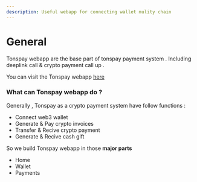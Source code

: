 ```yaml
---
description: Useful webapp for connecting wallet mulity chain
---
```


# General

Tonspay webapp are the base part of tonspay payment system . Including deeplink call & crypto payment call up .&#x20;

You can visit the Tonspay webapp [here](https://t.me/tonspay\_bot)

### What can Tonspay webapp do ?

Generally , Tonspay as a crypto payment system have follow functions :&#x20;

* Connect web3 wallet
* Generate & Pay crypto invoices&#x20;
* Transfer & Recive crypto payment&#x20;
* Generate & Recive cash gift

So we build Tonspay webapp in those **major parts**&#x20;

* &#x20;Home
* Wallet
* Payments
